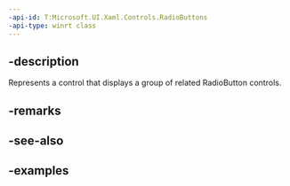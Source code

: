 ```yaml
---
-api-id: T:Microsoft.UI.Xaml.Controls.RadioButtons
-api-type: winrt class
---
```


## -description

Represents a control that displays a group of related RadioButton controls.

## -remarks

## -see-also

## -examples


